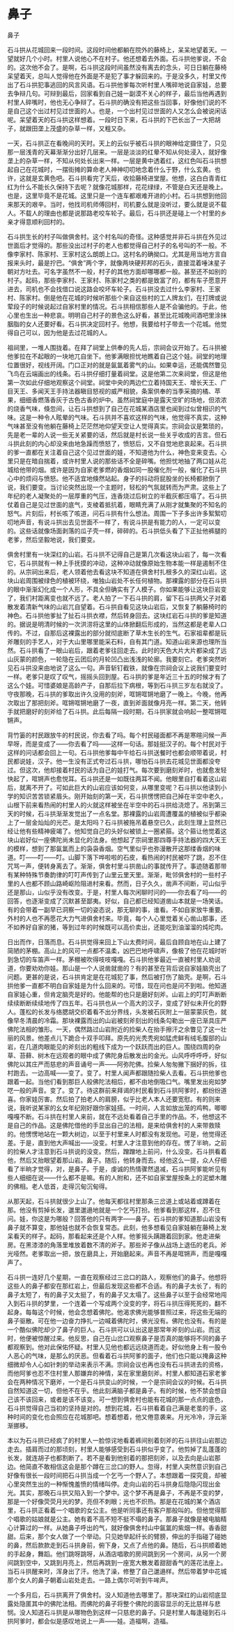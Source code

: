 # 鼻子

鼻子

石斗拱从花城回来一段时间。这段时间他都躺在院外的藤椅上，呆呆地望着天。一望就好几个小时。村里人说他心不在村子。他还想着去外面。石斗拱他爹说，不会的。这次他不会了。是啊，石斗拱这段时间虽然没有离去的念头，可日日躺在藤椅呆望着天，总叫人觉得他在外面是不是犯了事才躲回来的。于是没多久，村里又传出了石斗拱犯事逃回的风言风语。石斗拱他爹每次听村里人嘴碎地说自家娃，总要去争辩几句。可辩到最后，回家看到自己娃一副漠不关心的样子，最后当他再遇到村里人碎嘴时，他也无心争辩了。石斗拱的确没有把这些当回事，好像他们说的不是自己这个出过村见过世面的人。也是，一个出村见过世面的人又怎么会被说闲话呢。呆望着天的石斗拱这样想着。一段时日下来，石斗拱的下巴长出了一大把胡子，就跟田垄上茂盛的杂草一样，又粗又杂。

一天，石斗拱正在看晚间的天时。天上的云似乎被石斗拱的眼神给定摄住了，只见那一层浅青的天幕渐渐分出好几层来。一层是淡淡的红晕不知从何处浸入，就好像垄上的杂草一样，不知从何处长出来一样。一层是黄中透着红，这红色叫石斗拱想起自己在花城时，一摆街摊的算命老人神神叨叨地念着什么于野，什么玄黄。也许，这就是玄黄色吧。石斗拱看完了天后，收拾藤椅进堂屋。他想，这白白青青红红为什么不能长久保持下去呢？就像花城那样，花花绿绿，不管是白天还是晚上。也是，这里毕竟不是花城。这里只是一个连车都艰难开进的小村。石斗拱想到他回来那天的艰辛。当时，他找司机师傅回村，司机要么就是没听过，要么就是说不载人。不载人的理由也都是说那路老咬车轮子。最后，石斗拱还是碰上一个村里的乡亲才得意顺利回村的。

石斗拱生长的村子叫做俱舍村。这个村名叫的奇怪。这种感觉并非石斗拱在外见过世面后才觉得的。那些没出过村子的老人也都觉得自己村子的名号叫的不一般。不像李家村、陈家村、王家村这么朗朗上口。这村名的确拗口。尤其是用当地方言自报来头时，最是拧巴。“俱舍”两个字，就像两块硬邦邦的石头，直接混着唾沫星子朝对方吐去。可名字虽然不一般，村子的其他方面却哪哪都一般。甚至还不如别的村子。起码，那些李家村、王家村、陈家村之类的都是致富了的，都有车子愿意开进去，司机也不会找借口说这路会咬坏车轮子。石斗拱没去过什么李家村、王家村、陈家村。倒是他在花城的时候听那些个来自这些村的工人牌友们，在打牌或说荤段子的时候说起过自家村里的情况。石斗拱相信那些人是不会骗他的。于此，他心里也生出一种悲哀。明明自己村子的景色这么好看，甚至比花城晚间酒吧里涂抹胭脂的女人还要好看。石斗拱决定回村子。他想，我要给村子带去一个花城。他觉得自己可以，因为他是去过花城的人。

祖祠里，一堆人围拢着。在拜了祠堂上供奉的先人后，宗祠会议开始了。石斗拱被他爹拉在不起眼的一块地兀自坐下。他爹满眼担忧地瞧着自己这个娃。祠堂的地理位置很好，视线开阔。门口正对的就是氤氲着雾气的山。如果幸运，还能偶然瞥见飞鸟在云端画出的线条。石斗拱仔细打量着祠堂。这是他第二次来祠堂，但这是他第一次如此仔细地观察这个祠堂。祠堂中央的两边伫立着持国天王、增长天王、广目天王、多闻天王手持法器瞋目怒视的威严相貌，条案供奉的当季采摘的橘、苹果，细细香燃落香灰于古色古香的炉中。虽然祠堂庭中是露天空旷的场地，但浓浓的烧香气味，倏忽间，让石斗拱想到了自己在花城某酒店里也闻到过似曾相识的气味。这是一种令人眩晕的气味。石斗拱并不喜欢这样的气味，他觉得不真实，这种气味甚至没有他躺在藤椅上茫茫然地仰望天空让人觉得真实。宗祠会议是繁琐的，先是老一辈的人说一些无关紧要的话，然后就是村长说一些关乎收成的吉言。但石斗拱此刻的内心却没来由地急躁而愤怒了，愤怒后，又不自觉地悲哀起来。石斗拱的爹一直都在关注着自己这个见过世面的娃，不知道他为什么，神色变来变去。心里只是在暗自揣着，或许村里人说的那些话不全是碎嘴。他担忧地抽了两口娃从花城给他带的烟。或许是因为自家老爹燃的香烟如同一股催化剂一般，催化了石斗拱心中的烦闷与愤怒。他不适宜地倏然站起。身子的抖动将屁股坐的长椅都掀倒了说，我们要变。当讨论突然出现一个主题时，轻松的气氛就转而为严肃。这些上了年纪的老人凝聚处的一层厚重的气压，连香烧过后树立的半截灰都压塌了。石斗拱仗着自己是见过世面的底气，支棱着抵抗着，眼睛充满了从刚才就集聚的不知名的怒气。片刻后，村长咳了咳道，问石斗拱有什么想法。周围一下子多出许多絮絮叨叨地声音，有说斗拱出去见世面不一样了，有说斗拱是有能力的人，一定可以变的。这些话就像场面剥落的瓜子壳一样，碎碎的。石斗拱低头看了下正扯他裤腿的老爹，然后坚毅地说，我们要变。

俱舍村里有一块深红的山岩。石斗拱不记得自己是第几次看这块山岩了，每一次看它，石斗拱就有一种上手抚摸的冲动，这种冲动就像原始生物本能一样是遏制不住的。从宗祠出来后，老人领着他去看这块不知道在俱舍村扎根多久的深红山岩。这块山岩周围被绿色的植被环绕，唯独山岩处不长任何植物。那裸露的部分在石斗拱的眼中渐渐幻化成一个人形，不具全但确实有了人模子。你如果能够让这块巨岩变了，我们村距离变也就不远了。老人拍了一下石斗拱的肩，留下石斗拱两父子对着散发着清新气味的山岩兀自望着。石斗拱自看见这块山岩后，又恢复了躺藤椅时的神色。石斗拱他爹扯了扯石斗拱衣襟，然后转身回去。这块红岩石斗拱的爹是知道的。据说是明清时候的一次洪涝将这里的山体掀翻后形成的，当然这都是老辈人口传的。不过，自那后这裸露出的部分就彻底断了草木生长的生气。石家祖辈都是玩斧雕刻的手艺人，对于大山里哪里能采石料，自有其门道。知道山岩来源也理所当然。石斗拱看了一眼山岩后，跟着老爹往回走去。此时的天色大片大片都染成了远山灰蒙的颜色，一轮隐在云团后的月轮凹凸出浅浅的轮廓。我要刻它。老爹突然听见石斗拱没来由地说了这么一句。声音斩钉截铁，就像在宗祠会议上说我们要变时一样。老爹只是叹了叹气，摇摇头回到屋。石斗拱的爹是年近三十五的时候才有了这么个娃。可惜婆娘是高龄产子，自那后拉下病根，等到石斗拱三岁左右就没了。守夜那晚，石斗拱的爹取出许久没用的刻斧，哐锵哐锵地磨了一晚上。今晚，他再次取出了那把刻斧。哐锵哐锵地磨了一夜，直到斧面就像月亮一样。第二天，他转手就把磨好的刻斧给了石斗拱。此后每隔一段时期，石斗拱家就会响起一整哐锵哐锵声。

背竹篓的村民跟放牛的村民说，你去看了吗。每个村民碰面都不再是寒暄问候一声早呀，而是变成了——你去看了吗——这样一句话。那娃挺汉子的。每个村民对于这样的问话都会回上一句。石斗拱他爹每中午给石斗拱送餐时也都会顺带着说，村民都说娃，汉子。他一生没有正式夸过石斗拱，哪怕石斗拱去花城见世面都没夸过。但这次，他却接着村民的话为自己的娃打气。每次要到磨刻斧时，也就愈发轻快起了，哐锵声也愈悦耳。石斗拱还是一如既往两耳不闻。他眼里自打看着这山岩后，就离不开了。可如此巨大的山岩应该如何变，从哪里变呢？石斗拱以他读到小学的知识苦苦锁紧眉头。刚开始刻的第一天，石斗拱愣愣把自己掉在半空中老久，山根下前来看热闹的村里人的火就这样被坐在半空中的石斗拱给浇熄了。吊到第三天的时候，石斗拱渐渐发觉出了一点名堂。那裸露的山岩周遭覆盖的植被似乎都染上了一层金灿灿的光芒。是太阳吗？石斗拱被拖吊着悬空已久，此刻生理上显然已经让他有些精神疲竭了。他知觉自己的头好似被锁上一圈紧箍。这个箍让他觉着这块山岩好似一座佛陀尚未显化的法身。他想起了宗祠里那四尊手持法器的四大天王的模样，想到了那氤氲而上的袅袅香烟。空气里似乎也弥漫散开这那缕香烟的味道。叮——叮——叮。山脚下落下哗啦啦的石皮，看热闹的村民被吓了跳，忍不住咒骂一声，便转身离去了。渐渐，俱舍村里斗拱凿山的事就传开了。事迹随着那带有某种特殊节奏韵律的叮叮声传到了山里云里天里。渐渐，毗邻俱舍村的一些村子里的人也都不顾山路崎岖险阻进村来看。然而，日子久久，凿声不间断，可山似乎还是那山，山似乎没有改变。于是，村里人每次闲聊时问的——你去看了吗——的回答，也逐渐变成了沉默甚至鄙夷。好似，自己都已经知道凿山本就是一场笑话。有的会带着一副早已洞察一切的姿态说，那无聊的事，谁看。不如自家放牛重要。外村的人也不再愿花大力气进俱舍村来。毕竟，每个人心里觉着关心凿山那事，还不如养好自家的猪，等到过年的时候既可以高价卖出，还能吃到油溜溜的炖坨肉。

日出而作，日落而息。石斗拱觉得来回上下山太费时间，最后自顾自地在山上建了简陋的茅棚。高山上的风可一点都不温柔，凶巴巴地呼啸声，像极了他在花城时听到急切的车笛声一样。茅棚被吹得吱吱嘎嘎。石斗拱他爹最近一直被村里人劝说道，你要劝劝你娃。那山是一个人说凿就凿的？有的甚至在背后说自家娃脑壳出了问题。更甚的是说，石斗拱肯定是在花城犯了事，然后被打伤了脑壳。是啊，石斗拱他爹一直都不明白自家娃是为什么回来的。可惜，现在问也是问不到啦。他知道自家娃心重，但肯定脑壳是好的。他能帮的也只是磨好刻斧。山岩上的叮叮声断断续续断断续续地传了四五年。石斗拱也从一个高大的汉子，变成了好似未开化的野人。蓬松的长发与络腮胡交织着看不出分界线，头发被石灰附上一层蒙蒙灰色，就像早冬清晨的冷霜。那块裸露而出的山岩被刻斧刻出的线条勾勒出一座已渐具庄严佛陀法相的雏形。一天，偶然路过山岩附近的捡柴人在抬手擦汗之余瞥见了这一壮丽的风景。他差点儿下跪合十双手叩拜。原先的光秃秃宛如猛虎鲜有绒毛腹部的山岩，在几道肉眼能见的斧刻出的粗线下成为一个跃跃而出的巨人。围绕四周的杂草、苔藓、树木在远观者的眼中成了佛陀身后散发出的金光。山风呼呼呼呼，好似佛陀以其庄严而慈悲的声音诵号一声——阿弥陀佛。捡柴人匆匆撇下捆好的拆，往村跑去。一边高喊——变了。变了。村里人闻声都跟随捡柴人去看。石斗拱他爹也跟着一起。当他们看到那巨人般佛陀法相后，都不由地倒吸口气。嘴里发出宛如梦呓一般的声音。变了。变了。待这群前来拜谒的村民看到石斗拱阿爹时，都纷纷道喜。你家娃厉害。然后拍了拍老人的肩膀，似乎比老人本人还要宽慰。有的则来说，我听说某家的幺女年纪刚好跟你家娃搭。一时间，人言如放出笼的鸡鸭，唧唧嘎嘎不断。石斗拱在村里人来前，就在不远处看着自己手里的作品。不，他想这不是自己的作品。这是佛陀借他的手显出自己的法相，是来给俱舍村的人来带救赎的。他愣愣地站在一颗大树边，以至于村里来人时都没有发现他。可是，他觉得还差。于是，直到他大声喊出——没变。村里人才注意到他的存在。愣了半晌，之前的捡柴人才注意到石斗拱说的没变。然后，蹭蹭地上前问，什么没变。石斗拱看着他，然后又抬眼望着那山岩。鼻子。随后，他转身而去。经他这么一提，众人仔细看了半晌才觉得，对，是鼻子。于是，虔诚的热情骤然退减，石斗拱阿爹能听见有些人细细在说——什么都不是嘛。有的人附和，还不如自家堂屋按条上的泥塑木雕的佛相。老人低首，走得沉甸沉甸得。

从那天起，石斗拱就很少上山了。他每天都往村里那条三岔道上或站着或蹲着在那。他没有剪掉长发，邋里邋遢地就是一个乞丐打扮。他爹看到那这样，忍不住问。娃，你这是为哪般？回答他的只有两字——鼻子。石斗拱的爹知道那山岩没有鼻子就不算变，那他娃也就不会恢复常态。此刻，他多想看见自家娃躺在藤椅上发呆看天的样子。起码，那看起来还是个人样。他爹摇头蹒跚着回到家。他走进柴房。在黑漆漆的角落里堆放着数不清的斧子。那些斧子像从战场上退伍的老兵。斧光哑然。老爹取出一把，放在磨具上，开始磨起来。声音不再是哐锵声，而是嘎嘎声了。

石斗拱一连好几个星期，一直在观察经过三岔口的路人，观察他们的鼻子。他想将这些人的鼻子都安在那红岩上，但最后发现这些都不合适。有的鼻子太长了，有的鼻子太短了，有的鼻子又太挺了，有的鼻子又太塌了。这些鼻子以至于会经常地闯入到石斗拱的梦里，一个连着一个写成两个没变的字，将石斗拱压得死死的，翻不起身。每每这个时候，他会念想着佛陀。他渴求佛光能够普照过来，将这些无端的鼻子驱散。可在他一边奋力挣扎一边喊着佛陀时，佛光没有。佛陀也没有。有的是一个酷似佛陀却少了鼻子的巨人。石斗拱可以认出这是那常年斧刻的山岩。而这时，他便被惊醒过来。他反思，自己在山岔口观察鼻子是否真的能够将不同的鼻子都观察到。他对此保佑怀疑。村里人见他也都远远绕道而走。好似他身上有一股令人恶心的气味，是那么的厌恶。但看着石斗拱阿爹的面子，他们也只能以掩鼻这种细微却令人心如针刺的举动来表示不满。宗祠会议也再也没有石斗拱进去的资格，而他阿爹也忍不住村里人那嫌弃的神情，呆在家里磨刻斧。村里人都知道石家老爹会在两种情况下磨斧，一个是石斗拱变山的时候，一个是宗祠会议的时候。石斗拱自然知道这一切，但他不在乎。他此刻满脑子都是鼻子。有的时候，他不禁会想自己该不该回来，或者是该不该变。可一想到俱舍村也能有花城的那一点点的底色，石斗拱觉得自己当初的坚持是对的。想到花城，石斗拱看着自己满是老茧的手，这种时间的变化也会照应在花城那吧。想着想着，他又倦意袭来。月光冷冷，浮云渐渐挪移。

本以为石斗拱已经疯了的村里人一脸惊诧地看着裤间别着刻斧的石斗拱往山岩那边走去。插肩而过的那顷刻，村里人能够感受到石斗拱似乎变了。他剪掉了乱蓬蓬的长发，就连胡子也都割断了。若不是看到他别着的那把刻斧，以及去向是山岩那边。他简直不敢相信这会是那个蹲在三岔口的野人。忽得，村里人突然意识到自己好像有很长一段时间把石斗拱当成一个乞丐一个野人了。本想跟着一探究竟，却被心里突然生出的一种惭愧羞愤的情绪叫停。走向山岩的石斗拱身后隐隐闪现出金光。其实，那晚石斗拱又陷入到一个梦中。这个梦不再是鼻子，不再是不变的梦，那是一个好像荧荧月光的梦。亮但不刺眼；光也不炽热。那是在花城的某个酒店里，石斗拱正看着一个唱歌的女公主。他是听同事还有客户那般叫的。但他觉得那个唱歌的姑娘就是公主。她有着不高不短不挺不塌的鼻子。那鼻子就像是被电脑精心计算过的一样。从她鼻子呼出的气，就好像俱舍村山中氤氲的紫烟一样。香香甜甜。后来，那个女人做了一个举动。只见她举起纤长的臂膀，伸出的手指碰了碰她的鼻，然后款款走到石斗拱身前，俯下身，又点了点他的鼻。随后，石斗拱顺着她的手起身，舞蹈。他们跳呀跳呀，从酒店唱歌的房间跳到另一个房间，从另一个房间跳到空中，又跳到月亮上，然后再跳到一座宽大散发着甜甜香气的莲花法座上。当石斗拱醒来时，浑身出了汗。他洗了澡，修整了自己邋遢样。然后带着梦中花城那个女人的鼻子朝着山岩处走去。一路上偶尔可听到牛哞声。

一个多月后，石斗拱离开了俱舍村。没人知道他去哪里了。那块深红的山岩彻底显露处隐匿其中的佛陀法相。而佛陀的鼻子将整个佛陀的面容显示的无比慈祥与悲悯。没人知道石斗拱是从哪物色到这样一只慈悲的鼻子。只是村里人每逢碰到石斗拱阿爹时，都会似是感叹地说上一声——娃。造福啊，造福。
